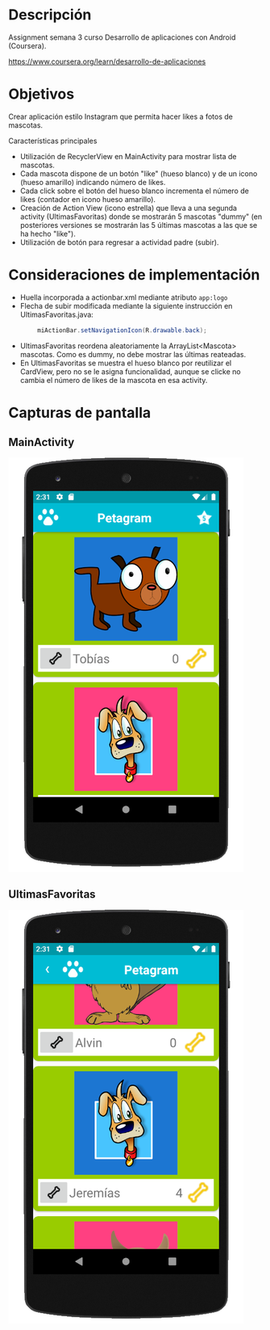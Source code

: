 # Descripción
Assignment semana 3 curso Desarrollo de aplicaciones con Android (Coursera).

https://www.coursera.org/learn/desarrollo-de-aplicaciones

# Objetivos
Crear aplicación estilo Instagram que permita hacer likes a fotos de mascotas.

Características principales
  - Utilización de RecyclerView en MainActivity para mostrar lista de mascotas.
  - Cada mascota dispone de un botón "like" (hueso blanco) y de un icono (hueso amarillo) indicando número de likes.
  - Cada click sobre el botón del hueso blanco incrementa el número de likes (contador en icono hueso amarillo).
  - Creación de Action View (icono estrella) que lleva a una segunda activity (UltimasFavoritas) donde se mostrarán 5 mascotas "dummy" (en posteriores versiones se mostrarán las 5 últimas mascotas a las que se ha hecho "like").
  - Utilización de botón para regresar a actividad padre (subir).
  
# Consideraciones de implementación

  - Huella incorporada a actionbar.xml mediante atributo `app:logo`
  - Flecha de subir modificada mediante la siguiente instrucción en UltimasFavoritas.java:
```java
        miActionBar.setNavigationIcon(R.drawable.back);
```
    
  - UltimasFavoritas reordena aleatoriamente la ArrayList\<Mascota> mascotas. Como es dummy, no debe mostrar las últimas reateadas.
  - En UltimasFavoritas se muestra el hueso blanco por reutilizar el CardView, pero no se le asigna funcionalidad, aunque se clicke no cambia el número de likes de la mascota en esa activity.
    
# Capturas de pantalla
## MainActivity
![MainActivity](Pantallazos/MainActivity.png)
## UltimasFavoritas
![UltimasFavoritas](Pantallazos/UltimasFavoritas.png)
